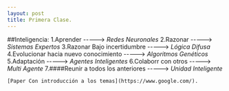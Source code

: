 ```yaml
---
layout: post
title: Primera Clase. 
---
```


##Inteligencia:
    1.Aprender                              -----> _Redes Neuronales_
    2.Razonar                               -----> _Sistemas Expertos_
    3.Razonar Bajo incertidumbre            -----> _Lógica Difusa_
    4.Evolucionar hacia nuevo conocimiento  -----> _Algoritmos Genéticos_
    5.Adaptación                            -----> _Agentes Inteligentes_
    6.Colaborr con otros                    -----> _Multi Agente_
    7.####Reunir a todos los anteriores    -----> _Unidad Inteligente_
    
    
    [Paper Con introducción a los temas](https://www.google.com/).
    
